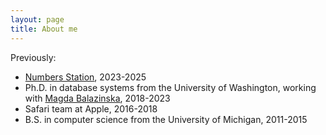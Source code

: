 ```yaml
---
layout: page
title: About me
---
```


Previously:
- [Numbers Station](https://www.numbersstation.ai), 2023-2025
- Ph.D. in database systems from the University of Washington, working with [Magda Balazinska](https://www.cs.washington.edu/people/faculty/magdalena-balazinska/), 2018-2023
- Safari team at Apple, 2016-2018
- B.S. in computer science from the University of Michigan, 2011-2015
